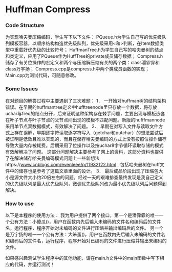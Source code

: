 # Huffman Compress

### Code Structure

为实现哈夫曼压缩编码，学生写下以下文件：
PQueue.h为学生自己写的优先级队列模板容器，以顺序结构构造优先级队列，优先级采用<和>判断，在Item数据类型中重载好优先级的比较符号；
HuffmanTree.h为学生自己写的哈夫曼树的结点和类定义，应用了PQueue作为HuffTree的private成员储存数据；
Compress.h储存了有关位操作的宏定义和两个与压缩解压缩有关的两个类：class潘霏霏和class万宇扬；
Compress.cpp是compress.h中两个类成员函数的实现；
Main.cpp为测试代码，可随意修改。

### Some Issues

在对题目的解答过程中主要遇到了三次难题：
1．	一开始对huffman树的结构架构错误。在早期的huffmantree定义中hufftreenode里只存放一个数据，将存放uchar与freq的结点分开，后来证明这种架构存在棘手问题，主要出现与模板嵌套在叶子节点与叶子节点的父节点间出现的模板不匹配问题。新版的hufffmannode采用单节点双数据模式，有效解决了问题。
2．	早期在对写入文件与读取文件方式上存在误解，早期逐字符读取逐字符写入（getchar和putchar）的想法尝试后被证明是低效且难以实现的，而且在储存哈夫曼编码的方式上没有按照位操作储存导致大量内存被耗费。后期采用了位操作以及按uchar8字节循环读取存储的模式有效解解决了问题。
这部分问题解决主要参考了网上的资料，这部分资料也提供了在解决储存哈夫曼编码模式问题上一些新想法https://www.cnblogs.com/evenleee/p/11932122.html , 包括哈夫曼树在huff文件中的储存也是参考了这篇文章里面的设计。
3．	最后成品阶段出现了压缩包大小是源文件大小约20倍左右的问题。经过一天的艰难排查最终发现是我自己定义的优先级队列是最大优先级队列，微调优先级队列改为最小优先级队列后问题得到解决。

### How to use

以下是本程序的使用方法：
我为用户提供了两个接口，第一个是潘霏霏的唯一一个公有方法：小傻瓜()，用户在函数内先后输入未编码的文件名和编码后的文件名，运行程序，程序开始对未编码的文件进行压缩并输出编码后的文件。
另一个是万宇扬的唯一一个公有方法：大笨蛋()，用户在函数内先后输入未编码的文件名和编码后的文件名，运行程序，程序开始对已编码的文件进行压缩并输出未编码的文件。

如果感兴趣测试学生程序中的其他功能，请在main.h文件中的main函数中写下相应的代码，并运行测试！
